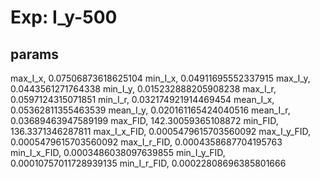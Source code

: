 # Exp: I_y-500
## params
max_I_x, 0.07506873618625104
min_I_x, 0.04911695552337915
max_I_y, 0.0443561271764338
min_I_y, 0.015232888205908238
max_I_r, 0.0597124315071851
min_I_r, 0.032174921914469454
mean_I_x, 0.05362811355463539
mean_I_y, 0.020161165424040516
mean_I_r, 0.03689463947589199
max_FID, 142.30059365108872
min_FID, 136.3371346287811
max_I_x_FID, 0.0005479615703560092
max_I_y_FID, 0.0005479615703560092
max_I_r_FID, 0.0004358687704195763
min_I_x_FID, 0.0003486038097639855
min_I_y_FID, 0.00010757011728939135
min_I_r_FID, 0.00022808696385801666
